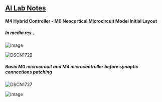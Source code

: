 ## <u>AI Lab Notes</u>

#### M4 Hybrid Controller - M0 Neocortical Microcircuit Model Initial Layout

##### In media res...

![image](https://user-images.githubusercontent.com/71346897/213343140-41049d4a-09e4-4563-a68f-a6e6db5b944f.png)

![DSCN1722](https://user-images.githubusercontent.com/71346897/215295273-123bb490-b083-42bb-9906-a81785aaa2ef.JPG)
##### Basic M0 microcircuit and M4 microcontroller before synaptic connections patching
![DSCN1727](https://user-images.githubusercontent.com/71346897/215299784-6b2410bc-091e-4b5f-bebc-d55c62ec0277.JPG)


![image](https://user-images.githubusercontent.com/71346897/211956806-2b375334-26c8-40af-86b1-85cbf9144777.jpeg)



